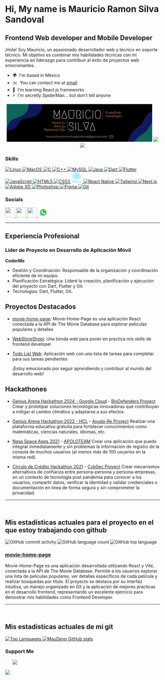 # Hi, My name is Mauricio Ramon Silva Sandoval

## Frontend Web developer and Mobile Developer

¡Hola! Soy Mauricio, un apasionado desarrollador web y técnico en soporte técnico. Mi objetivo es combinar mis habilidades técnicas con mi experiencia en liderazgo para contribuir al éxito de proyectos web emocionantes.  

- 🌍  I'm based in México
- ✉️  You can contact me at [email](mailto:mauricioramonsilvasandoval@gmail.com)
- 🧠  I'm learning React.js frameworks
- ⚡  i'm secretly SpiderMan... but don't tell anyone  

<div align="center">
    <img style="width: 94%;" src="/banner-GitHub.jpg" alt="Banner perfil">
    <a href="https://www.github.com/MauDevp" target="_blank" rel="noreferrer">
        <picture>
            <img src="https://img.shields.io/github/followers/MauDevp?logo=github&style=for-the-badge&color=ef4444&labelColor=22272e" />
        </picture>
    </a>
    <a href="https://www.x.com/MauricioRamonS3" target="_blank" rel="noreferrer">
        <picture>
            <img src="https://img.shields.io/twitter/follow/MauricioRamonS3?logo=x&style=for-the-badge&color=ef4444&labelColor=22272e"/>
        </picture>
    </a>
</div>


### Skills

<p align="left" style="text-decoration:none">
    <a href="https://www.linux.org" target="_blank" rel="noreferrer">
        <picture>
            <img src="https://raw.githubusercontent.com/danielcranney/readme-generator/main/public/icons/skills/linux-colored.svg" width="36" height="36" alt="Linux" />
        </picture>
    </a>
    <a href="https://apple.com" target="_blank" rel="noreferrer">
        <picture>
            <img src="https://raw.githubusercontent.com/danielcranney/readme-generator/main/public/icons/skills/macos-colored-dark.svg" width="36" height="36" alt="MacOS" />
        </picture>
    </a>
    <a href="https://docs.microsoft.com/en-us/cpp/?view=msvc-170" target="_blank" rel="noreferrer">
        <picture>
            <img src="https://raw.githubusercontent.com/danielcranney/readme-generator/main/public/icons/skills/c-colored.svg" width="36" height="36" alt="C" />
        </picture>
    </a>
    <a href="https://docs.microsoft.com/en-us/cpp/?view=msvc-170" target="_blank" rel="noreferrer">
        <picture>
            <img src="https://raw.githubusercontent.com/danielcranney/readme-generator/main/public/icons/skills/cplusplus-colored.svg" width="36" height="36" alt="C++" />
        </picture>
    </a>
    <a href="https://www.mysql.com/" target="_blank" rel="noreferrer">
        <picture>
            <img src="https://raw.githubusercontent.com/danielcranney/readme-generator/main/public/icons/skills/mysql-colored.svg" width="36" height="36" alt="MySQL" />
        </picture>
    </a>
    <a href="https://www.oracle.com/java/" target="_blank" rel="noreferrer">
        <picture>
            <img src="https://raw.githubusercontent.com/danielcranney/readme-generator/main/public/icons/skills/java-colored.svg" width="36" height="36" alt="Java" />
        </picture>
    </a>
    <a href="https://dart.dev/" target="_blank" rel="noreferrer">
        <picture>
            <img src="https://raw.githubusercontent.com/danielcranney/readme-generator/main/public/icons/skills/dart-colored.svg" width="36" height="36" alt="Dart" />
        </picture>
    </a>
    <a href="https://flutter.dev/" target="_blank" rel="noreferrer">
        <picture>
            <img src="https://raw.githubusercontent.com/danielcranney/readme-generator/main/public/icons/skills/flutter-colored.svg" width="36" height="36" alt="Flutter" />
        </picture>
    </a>
    <a href="https://developer.mozilla.org/en-US/docs/Web/JavaScript" target="_blank" rel="noreferrer">
        <picture>
            <img src="https://raw.githubusercontent.com/danielcranney/readme-generator/main/public/icons/skills/javascript-colored.svg" width="36" height="36" alt="JavaScript" />
        </picture>
    </a>
    <a href="https://developer.mozilla.org/en-US/docs/Glossary/HTML5" target="_blank" rel="noreferrer">
        <picture>
            <img src="https://raw.githubusercontent.com/danielcranney/readme-generator/main/public/icons/skills/html5-colored.svg" width="36" height="36" alt="HTML5" />
        </picture>
    </a>
    <a href="https://www.w3.org/TR/CSS/#css" target="_blank" rel="noreferrer">
        <picture>
            <img src="https://raw.githubusercontent.com/danielcranney/readme-generator/main/public/icons/skills/css3-colored.svg" width="36" height="36" alt="CSS3" />
        </picture>
    </a>
    <a href="https://reactjs.org/" target="_blank" rel="noreferrer">
        <picture>
            <img src="https://raw.githubusercontent.com/devicons/devicon/master/icons/react/react-original-wordmark.svg" width="36" height="36" alt="React" />
        </picture>
    </a>
    <a href="https://reactnative.dev/" target="_blank" rel="noreferrer">
        <picture>
            <img src="https://cdn.worldvectorlogo.com/logos/react-native-1.svg" width="36" height="36" alt="React Native" />
        </picture>
    </a>
    <a href="https://tailwindcss.com/" target="_blank" rel="noreferrer">
        <picture>
            <img src="https://cdn.worldvectorlogo.com/logos/tailwind-css-2.svg" width="36" height="36" alt="Tailwind" />
        </picture>
    </a>
    <a href="https://nextjs.org/" target="_blank" rel="noreferrer">
        <picture>
            <img src="https://cdn.worldvectorlogo.com/logos/next-js.svg" width="36" height="36" alt="Next.js" />
        </picture>
    </a>
    <a href="https://www.adobe.com/products/xd.html" target="_blank" rel="noreferrer">
        <picture>
            <img src="https://cdn.worldvectorlogo.com/logos/adobe-xd-1.svg" width="36" height="36" alt="Adobe XD" />
        </picture>
    </a>
    <a href="https://www.adobe.com/mx/products/photoshop.html" target="_blank" rel="noreferrer">
        <picture>
            <img src="https://raw.githubusercontent.com/danielcranney/readme-generator/main/public/icons/skills/photoshop-colored-dark.svg" width="36" height="36" alt="Photoshop" />
        </picture>
    </a>
    <a href="https://www.figma.com/" target="_blank" rel="noreferrer">
        <picture>
            <img src="https://raw.githubusercontent.com/danielcranney/readme-generator/main/public/icons/skills/figma-colored.svg" width="36" height="36" alt="Figma" />
        </picture>
    </a>
    <a href="https://git-scm.com/" target="_blank" rel="noreferrer">
        <picture>
            <img src="https://raw.githubusercontent.com/danielcranney/readme-generator/main/public/icons/skills/git-colored.svg" width="36" height="36" alt="Git" />
        </picture>
    </a>
</p>

### Socials

<p align="left"> 
    <a href="https://www.github.com/MauDevp" target="_blank" rel="noreferrer"> 
        <picture> 
            <source media="(prefers-color-scheme: dark)" srcset="https://raw.githubusercontent.com/danielcranney/readme-generator/main/public/icons/socials/github-dark.svg" /> 
            <source media="(prefers-color-scheme: light)" srcset="https://raw.githubusercontent.com/danielcranney/readme-generator/main/public/icons/socials/github.svg" /> 
            <img src="https://raw.githubusercontent.com/danielcranney/readme-generator/main/public/icons/socials/github.svg" width="32" height="32" /> 
        </picture> 
    </a> 
    <a href="https://www.x.com/MauricioRamonS3" target="_blank" rel="noreferrer"> 
        <picture> 
            <source media="(prefers-color-scheme: dark)" srcset="https://raw.githubusercontent.com/danielcranney/readme-generator/main/public/icons/socials/twitter-dark.svg" /> 
            <source media="(prefers-color-scheme: light)" srcset="https://raw.githubusercontent.com/danielcranney/readme-generator/main/public/icons/socials/twitter.svg" /> 
            <img src="https://raw.githubusercontent.com/danielcranney/readme-generator/main/public/icons/socials/twitter.svg" width="32" height="32" /> 
        </picture> 
    </a>
    <a href="https://www.linkedin.com/in/mau-silva/" target="_blank" rel="noreferrer"> 
        <picture> 
            <source media="(prefers-color-scheme: dark)" srcset="https://raw.githubusercontent.com/danielcranney/readme-generator/main/public/icons/socials/linkedin-dark.svg" /> 
            <source media="(prefers-color-scheme: light)" srcset="https://raw.githubusercontent.com/danielcranney/readme-generator/main/public/icons/socials/linkedin.svg" /> 
            <img src="https://raw.githubusercontent.com/danielcranney/readme-generator/main/public/icons/socials/linkedin.svg" width="32" height="32" /> 
        </picture> 
    </a> 
    <a href="https://wa.me/523343453963" target="_blank" rel="noreferrer"> 
        <picture> 
            <img src="/whatsapp.svg" width="32" height="32" /> 
        </picture> 
    </a> 
</p>

---

## Experiencia Profesional

### Líder de Proyecto en Desarrollo de Aplicación Móvil

**CoderMe**

- Gestión y Coordinación: Responsable de la organización y coordinación eficiente de mi equipo.
- Planificación Estratégica: Lideré la creación, planificación y ejecución del proyecto con Dart, Flutter y Git.
- Tecnologías: Dart, Flutter, Git.


## Proyectos Destacados

- [movie-home-page](https://github.com/MauDevp/movie-home-page): Movie-Home-Page es una aplicación React conectada a la API de The Movie Database para explorar películas populares y detalles
- [WebStoreShopi](https://github.com/MauDevp/WebStoreShopi): Una tienda web para poner en practica mis skills de frontend developer
- [Todo List Web](https://github.com/MauDevp/todo_list_love): Aplicación web con una lista de tareas para completar para sus tareas pendientes

  ¡Estoy emocionado por seguir aprendiendo y contribuir al mundo del desarrollo web!
  
## Hackathones

- [Genius Arena Hackathon 2024 - Google Cloud](https://hackathon.genius-arena.com/hackathon/desarrollando-para-un-futuro-sustentable-google-cloud/) - [BioDefenders Proyect](https://github.com/Bielma/bio-defenders-frontend)
  Crear y prototipar soluciones tecnológicas innovadoras que contribuyan a mitigar el cambio climático y adaptarse a sus efectos.
  
  
- [Genius Arena Hackathon 2022 - HCL](https://hackathon.talent-network.org/tracks/my-learning-coach-educacion-gratuita-para-estudiantes/) - [Ayuda-Re Proyect](https://app.genius-arena.com/participation_info/4/talent-hackathon?team_id=2447&ppro_id=1211)
  Realizar una plataforma educativa gratuita para fortalecer conocimientos como matemáticas, ciencias naturales, idiomas, etc.
  
- [Nasa Space Apps 2021](https://2021.spaceappschallenge.org/challenges/statements/lunar-surface-operations-real-time-collaboration/details) - [APOLOTEAM](https://docs.google.com/presentation/d/15g7p-f3fw8Lc89JUatUDC9Xq0X_JKFMVN_Lm2Dnyyq8/edit#slide=id.p)
  Crear una aplicación que pueda integrar inmediatamente y sin problemas la información de registro de la consola de muchos usuarios (al menos más de 100 usuarios en la misma red).
  
- [Círculo de Crédito Hackathon 2021](https://youtu.be/4TjBIYtkIyc) - [CybSec Proyect](https://www.youtube.com/watch?v=nOGCNlMylRs)
  Crear mecanismos alternativos de confianza entre persona-persona y persona-empresas, en un contexto de tecnología post pandemia para conocer a los usuarios, compartir datos, verificar la identidad y validar      credenciales o documentación en línea de forma segura y sin comprometer la privacidad.

---
<br>

## Mis estadísticas actuales para el proyecto en el que estoy trabajando con github

![GitHub commit activity](https://img.shields.io/github/commit-activity/m/MauDevp/WebStoreShopi)
![GitHub language count](https://img.shields.io/github/languages/count/MauDevp/WebStoreShopi)
![GitHub top language](https://img.shields.io/github/languages/top/MauDevp/WebStoreShopi)

### [movie-home-page](https://github.com/MauDevp/movie-home-page)

Movie-Home-Page es una aplicación desarrollada utilizando React y Vite, conectada a la API de The Movie Database. Permite a los usuarios explorar una lista de películas populares, ver detalles específicos de cada película y realizar búsquedas por título. El proyecto se destaca por su interfaz intuitiva, un manejo organizado en Git y la aplicación de mejores prácticas en el desarrollo frontend, representando un excelente ejercicio para demostrar mis habilidades como Frontend Developer.

---

<br>


## Mis estadísticas actuales de mi git

<a href="https://github.com/MauDevp" align="left">
    <picture>
        <img src="https://github-readme-stats.vercel.app/api/top-langs/?username=MauDevp&langs_count=5&title_color=a855f7&text_color=22c55e&icon_color=ef4444&bg_color=22272e&hide_border=true&locale=en&custom_title=Top%20Languages%20and%20Frameworks" alt="Top Languages" />
    </picture>
</a>
<a href="https://github.com/MauDevp">
    <picture>
        <img src="https://github-readme-stats.vercel.app/api?username=MauDevp&show_icons=true&hide=&count_private=true&title_color=a855f7&text_color=22c55e&icon_color=ef4444&bg_color=22272e&hide_border=true&show_icons=true" alt="MauDevp GitHub stats" />
    </picture>
</a>



### Support Me

<ul style="list-style-type: none; margin: 0;">
    <li style="display: inline-block; margin-right: 0.25rem;"><a href="https://www.buymeacoffee.com/maudevp"><img src="https://cdn.buymeacoffee.com/buttons/v2/default-yellow.png" width="150"/></a></li>
</ul>

[![](https://visitcount.itsvg.in/api?id=MauDevp&label=Profile%20Views&pretty=false)](https://visitcount.itsvg.in)

